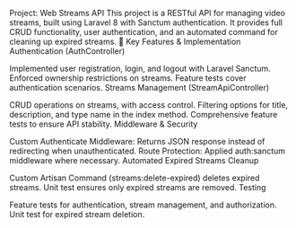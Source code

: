 Project: Web Streams API
This project is a RESTful API for managing video streams, built using Laravel 8 with Sanctum authentication. It provides full CRUD functionality, user authentication, and an automated command for cleaning up expired streams.
🔹 Key Features & Implementation
Authentication (AuthController)


Implemented user registration, login, and logout with Laravel Sanctum.
Enforced ownership restrictions on streams.
Feature tests cover authentication scenarios.
Streams Management (StreamApiController)


CRUD operations on streams, with access control.
Filtering options for title, description, and type name in the index method.
Comprehensive feature tests to ensure API stability.
Middleware & Security


Custom Authenticate Middleware: Returns JSON response instead of redirecting when unauthenticated.
Route Protection: Applied auth:sanctum middleware where necessary.
Automated Expired Streams Cleanup


Custom Artisan Command (streams:delete-expired) deletes expired streams.
Unit test ensures only expired streams are removed.
Testing


Feature tests for authentication, stream management, and authorization.
Unit test for expired stream deletion.

